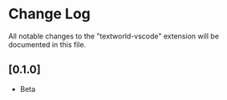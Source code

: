 # Change Log
All notable changes to the "textworld-vscode" extension will be documented in this file.

## [0.1.0]
- Beta